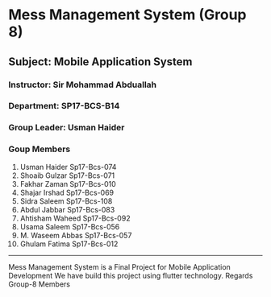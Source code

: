 # Mess Management System (Group 8)
## Subject: Mobile Application System
### Instructor: Sir Mohammad Abduallah
### Department: SP17-BCS-B14
### Group Leader: Usman Haider
### Goup Members
1. Usman Haider  	Sp17-Bcs-074
2. Shoaib Gulzar  	Sp17-Bcs-071
3. Fakhar Zaman  	Sp17-Bcs-010
4. Shajar Irshad  	Sp17-Bcs-069
5. Sidra Saleem  	Sp17-Bcs-108
6. Abdul Jabbar  	Sp17-Bcs-083
7. Ahtisham Waheed 	Sp17-Bcs-092
8. Usama Saleem  	Sp17-Bcs-056
9. M. Waseem Abbas 	Sp17-Bcs-057
10. Ghulam Fatima  	Sp17-Bcs-012
----------------------------------------
Mess Management System is a Final Project for Mobile Application Development
We have build this project using flutter technology.
Regards
Group-8 Members
